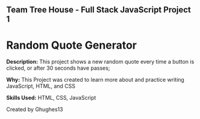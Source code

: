 ## Team Tree House - Full Stack JavaScript Project 1
# Random Quote Generator

**Description:** This project shows a new random quote every time a button is clicked, or after 30 seconds have passes;

**Why:** This Project was created to learn more about and practice writing JavaScript, HTML, and CSS

**Skills Used:** HTML, CSS, JavaScript

Created by Ghughes13
